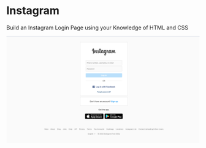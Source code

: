 # Instagram

Build an Instagram Login Page using your Knowledge of HTML and CSS

![Instagram Login Page](instagram.png)
